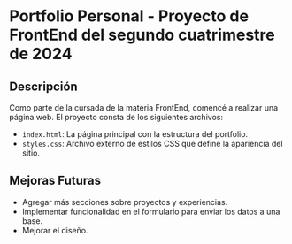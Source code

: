 # Portfolio Personal - Proyecto de FrontEnd del segundo cuatrimestre de 2024

## Descripción
Como parte de la cursada de la materia FrontEnd, comencé a realizar una página web. El proyecto consta de los siguientes archivos:

- `index.html`: La página principal con la estructura del portfolio.
- `styles.css`: Archivo externo de estilos CSS que define la apariencia del sitio.

## Mejoras Futuras
- Agregar más secciones sobre proyectos y experiencias.
- Implementar funcionalidad en el formulario para enviar los datos a una base.
- Mejorar el diseño.
